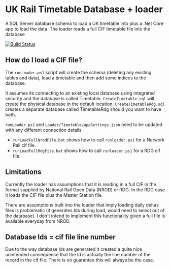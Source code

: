# UK Rail Timetable Database + loader
A SQL Server database schema to load a UK timetable into plus a .Net Core app to load the data.  The loader reads a full CIF timetable file into the database

[![Build Status](https://dev.azure.com/phils0oss/UkRailProjects/_apis/build/status/Phils0.UkRailTimetableDatabase?branchName=master)](https://dev.azure.com/phils0oss/UkRailProjects/_build/latest?definitionId=3&branchName=master)

## How do I load a CIF file?

The `runLoader.ps1` script will create the schema (deleting any existing tables and data), load a timetable and then add some indices to the database.

It assumes its connecting to an existing local database using integrated security and the database is called Timetable.
`CreateTimetable.sql` will create the physical database in the default location.  `CreateTimetableRdg.sql` creates a separate database called TimetableRdg should you want to have both.

`runLoader.ps1` and `Loader/Timetable/appSettings.json` need to be updated with any different connection details 

* `runLoadFullNrodFile.bat` shows how to call `runloader.ps1` for a Network Rail cif file.
* `runLoadFullRdgFile.bat` shows how to call `runloader.ps1` for a RDG cif file.

## Limitations

Currently the loader has assumptions that it is reading in a full CIF in the format supplied by National Rail Open Data (NROD) or RDG.  In the RDG case it loads the CIF file plus the Master Station file.

There are assumptions built into the loader that imply loading daily deltas files is problematic (it generates Ids during load, would need to select out of the database).  I don't intend to implement this functionality given a full file is available everyday from NROD.


## Database Ids = cif file line number

Due to the way database Ids are generated it created a quite nice unintended consequence that the Id is actually the line number of the record in the cif file.  There is no guarantee this will always be the case.



